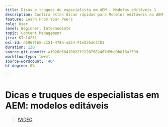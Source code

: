 ```yaml
---
title: Dicas e truques do especialista em AEM - Modelos editáveis 1
description: Confira estas dicas rápidas para Modelos editáveis no AEM Sites do campeão e especialista em AEM, Greg Dimeris. Experimente-os em sua instância hoje.
feature: Learn From Your Peers
role: User
level: Beginner, Intermediate
topic: Content Management
jira: KT-14251
exl-id: d5967fb5-c151-478e-a554-41e235de3f83
duration: 130
source-git-commit: af928e60410022f12207082467d3bd9b818af59d
workflow-type: tm+mt
source-wordcount: '40'
ht-degree: 0%

---
```


# Dicas e truques de especialistas em AEM: modelos editáveis

>[!VIDEO](https://video.tv.adobe.com/v/3409424?quality=12&learn=on)
